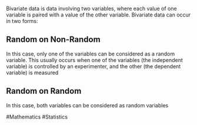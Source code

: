 Bivariate data is data involving two variables, where each value of one variable is paired with a value of the other variable. Bivariate data can occur in two forms:
## Random on Non-Random
In this case, only one of the variables can be considered as a random variable. This usually occurs when one of the variables (the independent variable) is controlled by an experimenter, and the other (the dependent variable) is measured
## Random on Random
In this case, both variables can be considered as random variables

#Mathematics #Statistics 